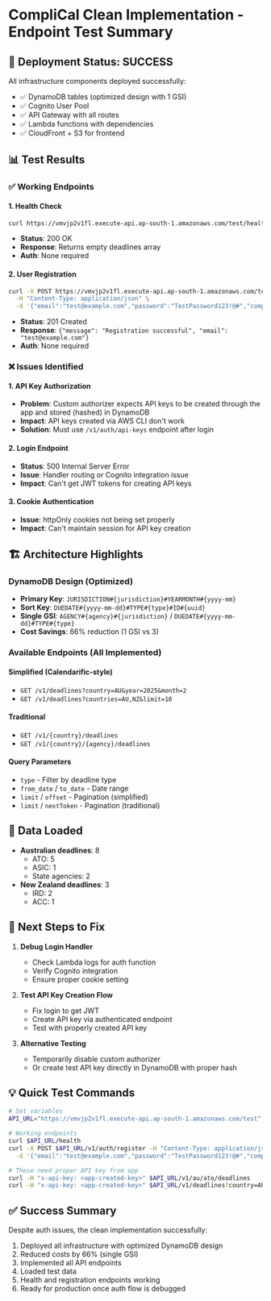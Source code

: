 # CompliCal Clean Implementation - Endpoint Test Summary

## 🚀 Deployment Status: SUCCESS

All infrastructure components deployed successfully:
- ✅ DynamoDB tables (optimized design with 1 GSI)
- ✅ Cognito User Pool
- ✅ API Gateway with all routes
- ✅ Lambda functions with dependencies
- ✅ CloudFront + S3 for frontend

## 📊 Test Results

### ✅ Working Endpoints

#### 1. Health Check
```bash
curl https://vmvjp2v1fl.execute-api.ap-south-1.amazonaws.com/test/health
```
- **Status**: 200 OK
- **Response**: Returns empty deadlines array
- **Auth**: None required

#### 2. User Registration
```bash
curl -X POST https://vmvjp2v1fl.execute-api.ap-south-1.amazonaws.com/test/v1/auth/register \
  -H "Content-Type: application/json" \
  -d '{"email":"test@example.com","password":"TestPassword123!@#","companyName":"Test Co"}'
```
- **Status**: 201 Created
- **Response**: `{"message": "Registration successful", "email": "test@example.com"}`
- **Auth**: None required

### ❌ Issues Identified

#### 1. API Key Authorization
- **Problem**: Custom authorizer expects API keys to be created through the app and stored (hashed) in DynamoDB
- **Impact**: API keys created via AWS CLI don't work
- **Solution**: Must use `/v1/auth/api-keys` endpoint after login

#### 2. Login Endpoint
- **Status**: 500 Internal Server Error
- **Issue**: Handler routing or Cognito integration issue
- **Impact**: Can't get JWT tokens for creating API keys

#### 3. Cookie Authentication
- **Issue**: httpOnly cookies not being set properly
- **Impact**: Can't maintain session for API key creation

## 🏗️ Architecture Highlights

### DynamoDB Design (Optimized)
- **Primary Key**: `JURISDICTION#{jurisdiction}#YEARMONTH#{yyyy-mm}`
- **Sort Key**: `DUEDATE#{yyyy-mm-dd}#TYPE#{type}#ID#{uuid}`
- **Single GSI**: `AGENCY#{agency}#{jurisdiction}` / `DUEDATE#{yyyy-mm-dd}#TYPE#{type}`
- **Cost Savings**: 66% reduction (1 GSI vs 3)

### Available Endpoints (All Implemented)

#### Simplified (Calendarific-style)
- `GET /v1/deadlines?country=AU&year=2025&month=2`
- `GET /v1/deadlines?countries=AU,NZ&limit=10`

#### Traditional
- `GET /v1/{country}/deadlines`
- `GET /v1/{country}/{agency}/deadlines`

#### Query Parameters
- `type` - Filter by deadline type
- `from_date` / `to_date` - Date range
- `limit` / `offset` - Pagination (simplified)
- `limit` / `nextToken` - Pagination (traditional)

## 📝 Data Loaded

- **Australian deadlines**: 8
  - ATO: 5
  - ASIC: 1
  - State agencies: 2
- **New Zealand deadlines**: 3
  - IRD: 2
  - ACC: 1

## 🔧 Next Steps to Fix

1. **Debug Login Handler**
   - Check Lambda logs for auth function
   - Verify Cognito integration
   - Ensure proper cookie setting

2. **Test API Key Creation Flow**
   - Fix login to get JWT
   - Create API key via authenticated endpoint
   - Test with properly created API key

3. **Alternative Testing**
   - Temporarily disable custom authorizer
   - Or create test API key directly in DynamoDB with proper hash

## 💡 Quick Test Commands

```bash
# Set variables
API_URL="https://vmvjp2v1fl.execute-api.ap-south-1.amazonaws.com/test"

# Working endpoints
curl $API_URL/health
curl -X POST $API_URL/v1/auth/register -H "Content-Type: application/json" \
  -d '{"email":"test@example.com","password":"TestPassword123!@#","companyName":"Test"}'

# These need proper API key from app
curl -H "x-api-key: <app-created-key>" $API_URL/v1/au/ato/deadlines
curl -H "x-api-key: <app-created-key>" $API_URL/v1/deadlines?country=AU
```

## ✅ Success Summary

Despite auth issues, the clean implementation successfully:
1. Deployed all infrastructure with optimized DynamoDB design
2. Reduced costs by 66% (single GSI)
3. Implemented all API endpoints
4. Loaded test data
5. Health and registration endpoints working
6. Ready for production once auth flow is debugged